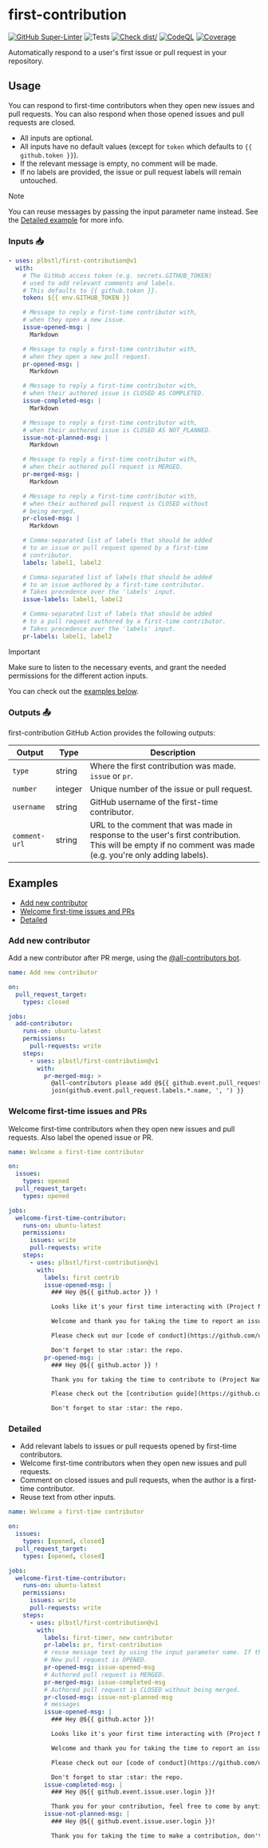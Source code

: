 # first-contribution

[![GitHub Super-Linter](https://github.com/plbstl/first-contribution/actions/workflows/linter.yml/badge.svg)](https://github.com/plbstl/first-contribution/actions/workflows/linter.yml)
![Tests](https://github.com/plbstl/first-contribution/actions/workflows/tests.yml/badge.svg)
[![Check dist/](https://github.com/plbstl/first-contribution/actions/workflows/check-dist.yml/badge.svg)](https://github.com/plbstl/first-contribution/actions/workflows/check-dist.yml)
[![CodeQL](https://github.com/plbstl/first-contribution/actions/workflows/codeql.yml/badge.svg)](https://github.com/plbstl/first-contribution/actions/workflows/codeql-analysis.yml)
[![Coverage](./badges/coverage.svg)](./badges/coverage.svg)

Automatically respond to a user's first issue or pull request in your repository.

## Usage

You can respond to first-time contributors when they open new issues and pull requests. You can also respond when those
opened issues and pull requests are closed.

- All inputs are optional.
- All inputs have no default values (except for `token` which defaults to `{{ github.token }}`).
- If the relevant message is empty, no comment will be made.
- If no labels are provided, the issue or pull request labels will remain untouched.

> [!NOTE]
>
> You can reuse messages by passing the input parameter name instead. See the [Detailed example](#detailed) for more
> info.

### Inputs 📥

```yaml
- uses: plbstl/first-contribution@v1
  with:
    # The GitHub access token (e.g. secrets.GITHUB_TOKEN)
    # used to add relevant comments and labels.
    # This defaults to {{ github.token }}.
    token: ${{ env.GITHUB_TOKEN }}

    # Message to reply a first-time contributor with,
    # when they open a new issue.
    issue-opened-msg: |
      Markdown

    # Message to reply a first-time contributor with,
    # when they open a new pull request.
    pr-opened-msg: |
      Markdown

    # Message to reply a first-time contributor with,
    # when their authored issue is CLOSED AS COMPLETED.
    issue-completed-msg: |
      Markdown

    # Message to reply a first-time contributor with,
    # when their authored issue is CLOSED AS NOT_PLANNED.
    issue-not-planned-msg: |
      Markdown

    # Message to reply a first-time contributor with,
    # when their authored pull request is MERGED.
    pr-merged-msg: |
      Markdown

    # Message to reply a first-time contributor with,
    # when their authored pull request is CLOSED without
    # being merged.
    pr-closed-msg: |
      Markdown

    # Comma-separated list of labels that should be added
    # to an issue or pull request opened by a first-time
    # contributor.
    labels: label1, label2

    # Comma-separated list of labels that should be added
    # to an issue authored by a first-time contributor.
    # Takes precedence over the 'labels' input.
    issue-labels: label1, label2

    # Comma-separated list of labels that should be added
    # to a pull request authored by a first-time contributor.
    # Takes precedence over the 'labels' input.
    pr-labels: label1, label2
```

> [!IMPORTANT]
>
> Make sure to listen to the necessary events, and grant the needed permissions for the different action inputs.

You can check out the [examples below](#examples).

### Outputs 📤

first-contribution GitHub Action provides the following outputs:

| Output        | Type    | Description                                                                                                                                                |
| ------------- | ------- | ---------------------------------------------------------------------------------------------------------------------------------------------------------- |
| `type`        | string  | Where the first contribution was made. `issue` or `pr`.                                                                                                    |
| `number`      | integer | Unique number of the issue or pull request.                                                                                                                |
| `username`    | string  | GitHub username of the first-time contributor.                                                                                                             |
| `comment-url` | string  | URL to the comment that was made in response to the user's first contribution. This will be empty if no comment was made (e.g. you're only adding labels). |

## Examples

- [Add new contributor](#add-new-contributor)
- [Welcome first-time issues and PRs](#welcome-first-time-issues-and-prs)
- [Detailed](#detailed)

### Add new contributor

Add a new contributor after PR merge, using the [@all-contributors bot](https://github.com/apps/allcontributors).

```yaml
name: Add new contributor

on:
  pull_request_target:
    types: closed

jobs:
  add-contributor:
    runs-on: ubuntu-latest
    permissions:
      pull-requests: write
    steps:
      - uses: plbstl/first-contribution@v1
        with:
          pr-merged-msg: >
            @all-contributors please add @${{ github.event.pull_request.user.login }} for ${{
            join(github.event.pull_request.labels.*.name, ', ') }}
```

### Welcome first-time issues and PRs

Welcome first-time contributors when they open new issues and pull requests. Also label the opened issue or PR.

```yaml
name: Welcome a first-time contributor

on:
  issues:
    types: opened
  pull_request_target:
    types: opened

jobs:
  welcome-first-time-contributor:
    runs-on: ubuntu-latest
    permissions:
      issues: write
      pull-requests: write
    steps:
      - uses: plbstl/first-contribution@v1
        with:
          labels: first contrib
          issue-opened-msg: |
            ### Hey @${{ github.actor }} !

            Looks like it's your first time interacting with (Project Name) here on GitHub.

            Welcome and thank you for taking the time to report an issue :heart:.

            Please check out our [code of conduct](https://github.com/user/repo/blob/main/CODE_OF_CONDUCT.md) to learn how to interact with the community.

            Don't forget to star :star: the repo.
          pr-opened-msg: |
            ### Hey @${{ github.actor }} !

            Thank you for taking the time to contribute to (Project Name). Your help is truly appreciated :heart:.

            Please check out the [contribution guide](https://github.com/user/repo/blob/main/CONTRIBUTING.md) which is very useful for working on pull requests.

            Don't forget to star :star: the repo.
```

### Detailed

- Add relevant labels to issues or pull requests opened by first-time contributors.
- Welcome first-time contributors when they open new issues and pull requests.
- Comment on closed issues and pull requests, when the author is a first-time contributor.
- Reuse text from other inputs.

```yaml
name: Welcome a first-time contributor

on:
  issues:
    types: [opened, closed]
  pull_request_target:
    types: [opened, closed]

jobs:
  welcome-first-time-contributor:
    runs-on: ubuntu-latest
    permissions:
      issues: write
      pull-requests: write
    steps:
      - uses: plbstl/first-contribution@v1
        with:
          labels: first-timer, new contributor
          pr-labels: pr, first-contribution
          # reuse message text by using the input parameter name. If the reused text is empty, nothing happens.
          # New pull request is OPENED.
          pr-opened-msg: issue-opened-msg
          # Authored pull request is MERGED.
          pr-merged-msg: issue-completed-msg
          # Authored pull request is CLOSED without being merged.
          pr-closed-msg: issue-not-planned-msg
          # messages
          issue-opened-msg: |
            ### Hey @${{ github.actor }}!

            Looks like it's your first time interacting with (Project Name) here on GitHub.

            Welcome and thank you for taking the time to report an issue :heart:.

            Please check out our [code of conduct](https://github.com/user/repo/blob/main/CODE_OF_CONDUCT.md) and [contribution guide](https://github.com/user/repo/blob/main/CONTRIBUTING.md) to learn how to interact with and contribute to the community.

            Don't forget to star :star: the repo.
          issue-completed-msg: |
            ### Hey @${{ github.event.issue.user.login }}!

            Thank you for your contribution, feel free to come by anytime.
          issue-not-planned-msg: |
            ### Hey @${{ github.event.issue.user.login }}!

            Thank you for taking the time to make a contribution, don't let this stop you from reaching out again.
```
